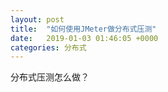 ```yaml
---
layout: post
title:  "如何使用JMeter做分布式压测"
date:   2019-01-03 01:46:05 +0000
categories: 分布式
---
```

分布式压测怎么做？